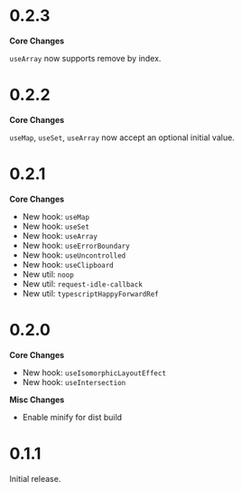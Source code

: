 # 0.2.3

**Core Changes**

`useArray` now supports remove by index.

# 0.2.2

**Core Changes**

`useMap`, `useSet`, `useArray` now accept an optional initial value.

# 0.2.1

**Core Changes**

- New hook: `useMap`
- New hook: `useSet`
- New hook: `useArray`
- New hook: `useErrorBoundary`
- New hook: `useUncontrolled`
- New hook: `useClipboard`
- New util: `noop`
- New util: `request-idle-callback`
- New util: `typescriptHappyForwardRef`

# 0.2.0

**Core Changes**

- New hook: `useIsomorphicLayoutEffect`
- New hook: `useIntersection`

**Misc Changes**

- Enable minify for dist build

# 0.1.1

Initial release.
